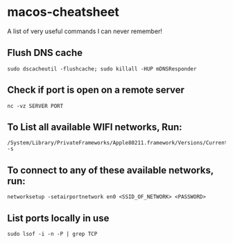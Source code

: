 # macos-cheatsheet

A list of very useful commands I can never remember!

## Flush DNS cache
```
sudo dscacheutil -flushcache; sudo killall -HUP mDNSResponder
```

## Check if port is open on a remote server
```
nc -vz SERVER PORT
```

## To List all available WIFI networks, Run:
```
/System/Library/PrivateFrameworks/Apple80211.framework/Versions/Current/Resources/airport -s
```

## To connect to any of these available networks, run:
```
networksetup -setairportnetwork en0 <SSID_OF_NETWORK> <PASSWORD>
```

## List ports locally in use
```
sudo lsof -i -n -P | grep TCP
```
